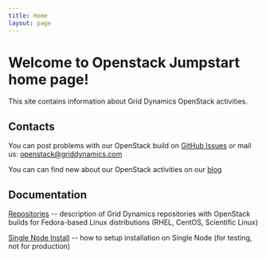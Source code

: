 ```yaml
---
title: Home
layout: page
---
```


Welcome to Openstack Jumpstart home page!
=========================================

This site contains information about Grid Dynamics OpenStack activities.

## Contacts

You can post problems with our OpenStack build on
[GitHub Issues](https://github.com/griddynamics/openstack/issues) or mail us:
[openstack@griddynamics.com](mail-to:openstack@griddynamics.com)

You can can find new about our OpenStack activities on our
[blog](http://openstackgd.wordpress.com/)

## Documentation

[Repositories](repositories.html) -- description of Grid Dynamics repositories
with OpenStack builds for Fedora-based Linux distributions (RHEL, CentOS,
Scientific Linux)

[Single Node Install](setup_single.html) -- how to setup installation on Single
Node (for testing, not for production)


